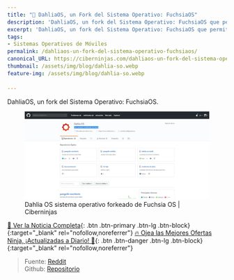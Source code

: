 ```yaml
---
title: "📲 DahliaOS, un Fork del Sistema Operativo: FuchsiaOS"
description: 'DahliaOS, un fork del Sistema Operativo: FuchsiaOS que permite incluir tus aplicaciones creadas en Flutter'
excerpt: 'DahliaOS, un fork del Sistema Operativo: FuchsiaOS que permite incluir tus aplicaciones creadas en Flutter'
tags:
- Sistemas Operativos de Móviles
permalink: /dahliaos-un-fork-del-sistema-operativo-fuchsiaos/
canonical_URL: https://ciberninjas.com/dahliaos-un-fork-del-sistema-operativo-fuchsiaos/
thumbnail: /assets/img/blog/dahlia-so.webp
feature-img: /assets/img/blog/dahlia-so.webp

---
```


DahliaOS, un fork del Sistema Operativo: FuchsiaOS.

<figure>
    <!-- <a href="/assets/img/blog/dahlia-so.webp" class="image-popup"><img src="/assets/img/dahlia-sox636.jpg"></a> -->
    <a href="/assets/img/blog/dahlia-so.webp" class="image-popup"><img src="/assets/img/blog/dahlia-so.webp"></a>
    <figcaption>Dahlia OS sistema operativo forkeado de Fuchsia OS | Ciberninjas</figcaption>
</figure>

[📰 Ver la Noticia Completa](https://www.reddit.com/r/DahliaOS/comments/avarjr/we_need_you/){: .btn .btn-primary .btn-lg .btn-block}{:target="_blank" rel="nofollow,noreferrer"}
[🔥 Ojea las Mejores Ofertas Ninja, ¡Actualizadas a Diario! 🎁](https://www.amazon.es/shop/cibercursos){: .btn .btn-danger .btn-lg .btn-block}{:target="_blank" rel="nofollow,noreferrer"}

> Fuente: [Reddit](https://www.reddit.com/r/DahliaOS/comments/chgqus/dahliaos_milestone_1/ "Reddit del sistema operativo de móviles DahliaOS")  
> Github:  [Repositorio](https://github.com/dahlia-os "Repositorio de DahliaOS, sistema alternativo a FuchsiaOS")